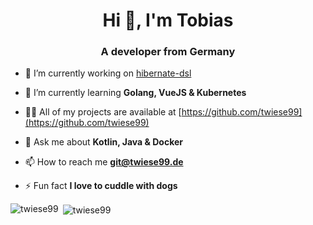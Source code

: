 <!--### Hi there 👋-->

<!--
**twiese99/twiese99** is a ✨ _special_ ✨ repository because its `README.md` (this file) appears on your GitHub profile.

Here are some ideas to get you started:

- 🔭 I’m currently working on ...
- 🌱 I’m currently learning ...
- 👯 I’m looking to collaborate on ...
- 🤔 I’m looking for help with ...
- 💬 Ask me about ...
- 📫 How to reach me: ...
- 😄 Pronouns: ...
- ⚡ Fun fact: ...
-->

<h1 align="center">Hi 👋, I'm Tobias</h1>
<h3 align="center">A developer from Germany</h3>

- 🔭 I’m currently working on [hibernate-dsl](https://github.com/twiese99/hibernate-dsl)

- 🌱 I’m currently learning **Golang, VueJS & Kubernetes**
<!-- 
- 👯 I’m looking to collaborate on [project-name](https://github.com/twiese99/project-name)

- 🤝 I’m looking for help with [project-name](https://github.com/twiese99/project-name)
-->
- 👨‍💻 All of my projects are available at [https://github.com/twiese99](https://github.com/twiese99)
<!-- # currently no site
- 📝 I regulary write articles on [https://blog.twiese99.de](https://blog.twiese99.de)
-->
- 💬 Ask me about **Kotlin, Java & Docker**

- 📫 How to reach me **git@twiese99.de**
<!-- # currently no site
- 📄 Know about my experiences [https://me.twiese99.de](https://me.twiese99.de)
-->
- ⚡ Fun fact **I love to cuddle with dogs**

<p><img align="left" src="https://github-readme-stats.vercel.app/api/top-langs?username=twiese99&show_icons=true&locale=en&layout=compact" alt="twiese99" /></p>

<p>&nbsp;<img align="center" src="https://github-readme-stats.vercel.app/api?username=twiese99&show_icons=true&locale=en" alt="twiese99" /></p>

